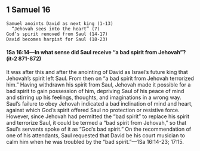 ## 1 Samuel 16

```
Samuel anoints David as next king (1-13)
  “Jehovah sees into the heart” (7)
God’s spirit removed from Saul (14-17)
David becomes harpist for Saul (18-23)
```

#### 1Sa 16:14​—In what sense did Saul receive “a bad spirit from Jehovah”? (it-2 871-872)

It was after this and after the anointing of David as Israel’s future king that Jehovah’s spirit left Saul. From then on “a bad spirit from Jehovah  terrorized him.” Having withdrawn his spirit from Saul, Jehovah made it possible for a bad spirit to gain possession of him, depriving Saul of his peace of mind and stirring up his feelings, thoughts, and imaginations in a wrong way. Saul’s failure to obey Jehovah indicated a bad inclination of mind and heart, against which God’s spirit offered Saul no protection or resistive force. However, since Jehovah had permitted the “bad spirit” to replace his spirit and terrorize Saul, it could be termed a “bad spirit from Jehovah,” so that Saul’s servants spoke of it as “God’s bad spirit.” On the recommendation of one of his attendants, Saul requested that David be his court musician to calm him when he was troubled by the “bad spirit.”​—1Sa 16:14-23; 17:15.
